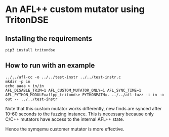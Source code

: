 # An AFL++ custom mutator using TritonDSE

## Installing the requirements

`pip3 install tritondse`

## How to run with an example

```
../../afl-cc -o ../../test-instr ../../test-instr.c
mkdir -p in
echo aaaa > in/in
AFL_DISABLE_TRIM=1 AFL_CUSTOM_MUTATOR_ONLY=1 AFL_SYNC_TIME=1 AFL_PYTHON_MODULE=aflpp_tritondse PYTHONPATH=. ../../afl-fuzz -i in -o out -- ../../test-instr
```

Note that this custom mutator works differently, new finds are synced
after 10-60 seconds to the fuzzing instance. This is necessary because only
C/C++ mutators have access to the internal AFL++ state.

Hence the symqemu customer mutator is more effective.
